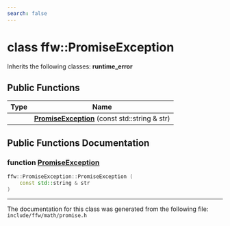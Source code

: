 ```yaml
---
search: false
---
```


# class ffw::PromiseException



Inherits the following classes: **runtime\_error**

## Public Functions

|Type|Name|
|-----|-----|
||[**PromiseException**](classffw_1_1_promise_exception.md#1ab77512001f6c8ac18fe2d3e4191292b0) (const std::string & str) |


## Public Functions Documentation

### function <a id="1ab77512001f6c8ac18fe2d3e4191292b0" href="#1ab77512001f6c8ac18fe2d3e4191292b0">PromiseException</a>

```cpp
ffw::PromiseException::PromiseException (
    const std::string & str
)
```





----------------------------------------
The documentation for this class was generated from the following file: `include/ffw/math/promise.h`
